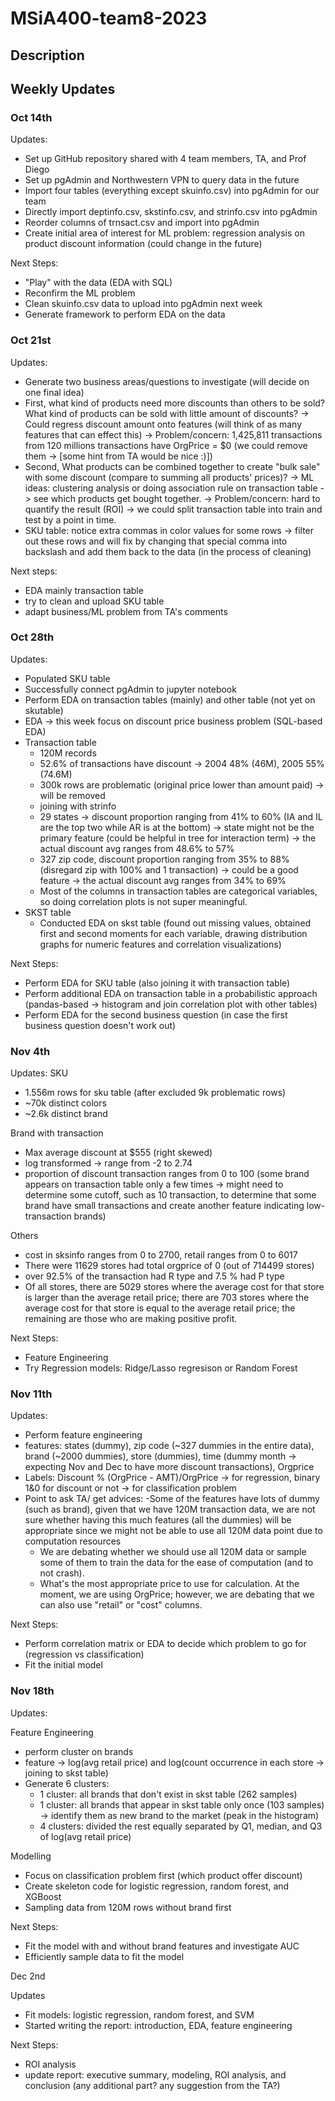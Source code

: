 # MSiA400-team8-2023

## Description
<to be filled later when project is clearly defined>

## Weekly Updates
### Oct 14th
Updates:
- Set up GitHub repository shared with 4 team members, TA, and Prof Diego
- Set up pgAdmin and Northwestern VPN to query data in the future
- Import four tables (everything except skuinfo.csv) into pgAdmin for our team
- Directly import deptinfo.csv, skstinfo.csv, and strinfo.csv into pgAdmin
- Reorder columns of trnsact.csv and import into pgAdmin
- Create initial area of interest for ML problem: regression analysis on product discount information (could change in the future) 
  
Next Steps:
- "Play" with the data (EDA with SQL)
- Reconfirm the ML problem
- Clean skuinfo.csv data to upload into pgAdmin next week
- Generate framework to perform EDA on the data

### Oct 21st
Updates:
- Generate two business areas/questions to investigate (will decide on one final idea)
- First, what kind of products need more discounts than others to be sold? What kind of products can be sold with little amount of discounts?
-> Could regress discount amount onto features (will think of as many features that can effect this)
-> Problem/concern: 1,425,811 transactions from 120 millions transactions have OrgPrice = $0 (we could remove them -> [some hint from TA would be nice :)])
- Second, What products can be combined together to create "bulk sale" with some discount (compare to summing all products' prices)?
-> ML ideas: clustering analysis or doing association rule on transaction table -> see which products get bought together. 
-> Problem/concern: hard to quantify the result (ROI) -> we could split transaction table into train and test by a point in time.
- SKU table: notice extra commas in color values for some rows -> filter out these rows and will fix by changing that special comma into backslash and add them back to the data (in the process of cleaning)

Next steps:
- EDA mainly transaction table
- try to clean and upload SKU table
- adapt business/ML problem from TA's comments

### Oct 28th
Updates:
- Populated SKU table 
- Successfully connect pgAdmin to jupyter notebook
- Perform EDA on transaction tables (mainly) and other table (not yet on skutable)
- EDA -> this week focus on discount price business problem (SQL-based EDA)
- Transaction table
  - 120M records
  - 52.6% of transactions have discount -> 2004 48% (46M), 2005 55% (74.6M)
  - 300k rows are problematic (original price lower than amount paid) -> will be removed
  - joining with strinfo
  - 29 states -> discount proportion ranging from 41% to 60% (IA and IL are the top two while AR is at the bottom) -> state might not be the primary feature (could be helpful in tree for interaction term) -> the actual discount avg ranges from 48.6% to 57% 
  - 327 zip code, discount proportion ranging from 35% to 88% (disregard zip with 100% and 1 transaction) -> could be a good feature -> the actual discount avg ranges from 34% to 69%
  - Most of the columns in transaction tables are categorical variables, so doing correlation plots is not super meaningful.
- SKST table
  - Conducted EDA on skst table (found out missing values, obtained first and second moments for each variable, drawing distribution graphs for numeric features and correlation visualizations)
  
Next Steps:
- Perform EDA for SKU table (also joining it with transaction table)
- Perform additional EDA on transaction table in a probabilistic approach (pandas-based -> histogram and join correlation plot with other tables)
- Perform EDA for the second business question (in case the first business question doesn't work out)
  
### Nov 4th
Updates:
SKU
  - 1.556m rows for sku table (after excluded 9k problematic rows)
  - ~70k distinct colors
  - ~2.6k distinct brand
  
Brand with transaction
  - Max average discount at $555 (right skewed)
  - log transformed -> range from -2 to 2.74
  - proportion of discount transaction ranges from 0 to 100 (some brand appears on transaction table only a few times -> might need to determine some cutoff, such as 10 transaction, to determine that some brand have small transactions and create another feature indicating low-transaction brands)
  
Others
  - cost in sksinfo ranges from 0 to 2700, retail ranges from 0 to 6017
  - There were 11629 stores had total orgprice of 0 (out of 714499 stores)
  - over 92.5% of the transaction had R type and 7.5 % had P type
  - Of all stores, there are 5029 stores where the average cost for that store is larger than the average retail price; there are 703 stores where the average cost for that store is equal to the average retail price; the remaining are those who are making positive profit.


Next Steps:
  - Feature Engineering
  - Try Regression models: Ridge/Lasso regresison or Random Forest
  
### Nov 11th  
Updates:
  - Perform feature engineering
  - features: states (dummy), zip code (~327 dummies in the entire data), brand (~2000 dummies), store (dummies), time (dummy month -> expecting Nov and Dec to have more discount transactions), Orgprice
  - Labels: Discount % (OrgPrice - AMT)/OrgPrice -> for regression, binary 1&0 for discount or not -> for classification problem
  - Point to ask TA/ get advices:
    -Some of the features have lots of dummy (such as brand), given that we have 120M transaction data, we are not sure whether having this much features (all the dummies) will be appropriate since we might not be able to use all 120M data point due to computation resources
    - We are debating whether we should use all 120M data or sample some of them to train the data for the ease of computation (and to not crash).
    - What's the most appropriate price to use for calculation. At the moment, we are using OrgPrice; however, we are debating that we can also use "retail" or "cost" columns.
  
Next Steps:
  - Perform correlation matrix or EDA to decide which problem to go for (regression vs classification)
  - Fit the initial model

### Nov 18th
Updates:
  
Feature Engineering
  - perform cluster on brands
  - feature -> log(avg retail price) and log(count occurrence in each store -> joining to skst table)
  - Generate 6 clusters:
    - 1 cluster: all brands that don't exist in skst table (262 samples)
    - 1 cluster: all brands that appear in skst table only once (103 samples) -> identify them as new brand to the market (peak in the histogram)
    - 4 clusters: divided the rest equally separated by Q1, median, and Q3 of log(avg retail price)
  
Modelling
  - Focus on classification problem first (which product offer discount)
  - Create skeleton code for logistic regression, random forest, and XGBoost
  - Sampling data from 120M rows without brand first
  
Next Steps:
  - Fit the model with and without brand features and investigate AUC
  - Efficiently sample data to fit the model
 
Dec 2nd
  
Updates
  - Fit models: logistic regression, random forest, and SVM
  - Started writing the report: introduction, EDA, feature engineering
  
Next Steps:
  - ROI analysis
  - update report: executive summary, modeling, ROI analysis, and conclusion (any additional part? any suggestion from the TA?)
